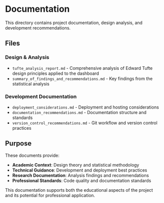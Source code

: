 # Documentation

This directory contains project documentation, design analysis, and development recommendations.

## Files

### Design & Analysis
- `tufte_analysis_report.md` - Comprehensive analysis of Edward Tufte design principles applied to the dashboard
- `summary_of_findings_and_recommendations.md` - Key findings from the statistical analysis

### Development Documentation
- `deployment_considerations.md` - Deployment and hosting considerations
- `documentation_recommendations.md` - Documentation structure and standards
- `version_control_recommendations.md` - Git workflow and version control practices

## Purpose

These documents provide:
- **Academic Context**: Design theory and statistical methodology
- **Technical Guidance**: Development and deployment best practices  
- **Research Documentation**: Analysis findings and recommendations
- **Professional Standards**: Code quality and documentation standards

This documentation supports both the educational aspects of the project and its potential for professional application.